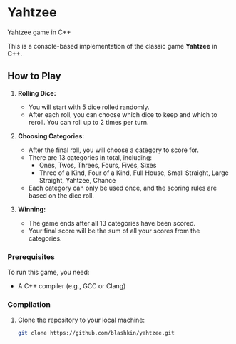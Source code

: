 
# Yahtzee
Yahtzee game in C++

This is a console-based implementation of the classic game **Yahtzee** in C++.

## How to Play

1. **Rolling Dice:**
   - You will start with 5 dice rolled randomly.
   - After each roll, you can choose which dice to keep and which to reroll. You can roll up to 2 times per turn.

2. **Choosing Categories:**
   - After the final roll, you will choose a category to score for.
   - There are 13 categories in total, including:
     - Ones, Twos, Threes, Fours, Fives, Sixes
     - Three of a Kind, Four of a Kind, Full House, Small Straight, Large Straight, Yahtzee, Chance
   - Each category can only be used once, and the scoring rules are based on the dice roll.

3. **Winning:**
   - The game ends after all 13 categories have been scored.
   - Your final score will be the sum of all your scores from the categories.
### Prerequisites

To run this game, you need:
- A C++ compiler (e.g., GCC or Clang)

### Compilation

1. Clone the repository to your local machine:
   ```bash
   git clone https://github.com/blashkin/yahtzee.git
